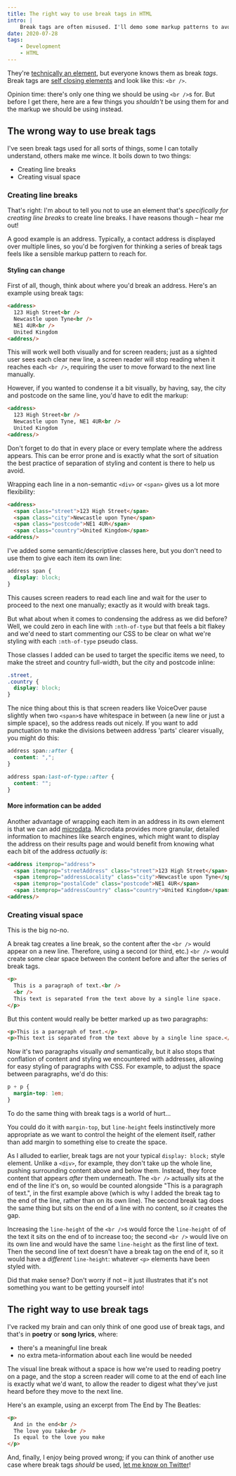 ```yaml
---
title: The right way to use break tags in HTML
intro: |
    Break tags are often misused. I'll demo some markup patterns to avoid them, and reveal the one and only legitimate use case I can think of.
date: 2020-07-28
tags:
    - Development
    - HTML
---
```


They're [technically an element](/blog/the-difference-between-elements-and-tags-in-html), but everyone knows them as break *tags*. Break tags are [self closing elements](/blog/self-closing-elements-in-html) and look like this: `<br />`.

Opinion time: there's only one thing we should be using `<br />`s for. But before I get there, here are a few things you *shouldn't* be using them for and the markup we should be using instead.


## The wrong way to use break tags

I've seen break tags used for all sorts of things, some I can totally understand, others make me wince. It boils down to two things:

- Creating line breaks
- Creating visual space

### Creating line breaks

That's right: I'm about to tell you not to use an element that's *specifically for creating line breaks* to create line breaks. I have reasons though – hear me out!

A good example is an address. Typically, a contact address is displayed over multiple lines, so you'd be forgiven for thinking a series of break tags feels like a sensible markup pattern to reach for.

#### Styling can change
First of all, though, think about where you'd break an address. Here's an example using break tags:

```html
<address>
  123 High Street<br />
  Newcastle upon Tyne<br />
  NE1 4UR<br />
  United Kingdom
<address/>
```

This will work well both visually and for screen readers; just as a sighted user sees each clear new line, a screen reader will stop reading when it reaches each `<br />`, requiring the user to move forward to the next line manually.

However, if you wanted to condense it a bit visually, by having, say, the city and postcode on the same line, you'd have to edit the markup:

```html
<address>
  123 High Street<br />
  Newcastle upon Tyne, NE1 4UR<br />
  United Kingdom
<address/>
```

Don't forget to do that in every place or every template where the address appears. This can be error prone and is exactly what the sort of situation the best practice of separation of styling and content is there to help us avoid.

Wrapping each line in a non-semantic `<div>` or `<span>` gives us a lot more flexibility:

```html
<address>
  <span class="street">123 High Street</span>
  <span class="city">Newcastle upon Tyne</span>
  <span class="postcode">NE1 4UR</span>
  <span class="country">United Kingdom</span>
<address/>
```

I've added some semantic/descriptive classes here, but you don't need to use them to give each item its own line:

```css
address span {
  display: block;
}
```

This causes screen readers to read each line and wait for the user to proceed to the next one manually; exactly as it would with break tags.

But what about when it comes to condensing the address as we did before? Well, we could zero in each line with `:nth-of-type` but that feels a bit flakey and we'd need to start commenting our CSS to be clear on what we're styling with each `:nth-of-type` pseudo class.

Those classes I added can be used to target the specific items we need, to make the street and country full-width, but the city and postcode inline:

```css
.street,
.country {
  display: block;
}
```

The nice thing about this is that screen readers like VoiceOver pause slightly when two `<span>`s have whitespace in between (a new line or just a simple space), so the address reads out nicely. If you want to add punctuation to make the divisions between address 'parts' clearer visually, you might do this:

```css
address span::after {
  content: ",";
}

address span:last-of-type::after {
  content: "";
}
```

#### More information can be added
Another advantage of wrapping each item in an address in its own element is that we can add [microdata](https://schema.org/PostalAddress). Microdata provides more granular, detailed information to machines like search engines, which might want to display the address on their results page and would benefit from knowing what each bit of the address *actually is*:

```html
<address itemprop="address">
  <span itemprop="streetAddress" class="street">123 High Street</span>
  <span itemprop="addressLocality" class="city">Newcastle upon Tyne</span>
  <span itemprop="postalCode" class="postcode">NE1 4UR</span>
  <span itemprop="addressCountry" class="country">United Kingdom</span>
<address/>
```

### Creating visual space

This is the big no-no.

A break tag creates a line break, so the content after the `<br />` would appear on a new line. Therefore, using a second (or third, etc.) `<br />` would create some clear space between the content before and after the series of break tags.

```html
<p>
  This is a paragraph of text.<br />
  <br />
  This text is separated from the text above by a single line space.
</p>
```

But this content would really be better marked up as two paragraphs:

```html
<p>This is a paragraph of text.</p>
<p>This text is separated from the text above by a single line space.</p>
```

Now it's two paragraphs visually *and* semantically, but it also stops that conflation of content and styling we encountered with addresses, allowing for easy styling of paragraphs with CSS. For example, to adjust the space between paragraphs, we'd do this:

```css
p + p {
  margin-top: 1em;
}
```

To do the same thing with break tags is a world of hurt…

You could do it with `margin-top`, but `line-height` feels instinctively more appropriate as we want to control the height of the element itself, rather than add margin to something else to create the space.

As I alluded to earlier, break tags are not your typical `display: block;` style element. Unlike a `<div>`, for example, they don't take up the whole line, pushing surrounding content above and below them. Instead, they force content that appears *after* them underneath. The `<br />` actually sits at the end of the line it's on, so would be counted alongside "This is a paragraph of text.", in the first example above (which is why I added the break tag to the end of the line, rather than on its own line). The second break tag does the same thing but sits on the end of a line with no content, so *it* creates the gap.

Increasing the `line-height` of the `<br />`s would force the `line-height` of of the text it sits on the end of to increase too; the second `<br />` would live on its own line and would have the same `line-height` as the first line of text. Then the second line of text doesn't have a break tag on the end of it, so it would have a *different* `line-height`: whatever `<p>` elements have been styled with.

Did that make sense? Don't worry if not – it just illustrates that it's not something you want to be getting yourself into!


## The right way to use break tags

I've racked my brain and can only think of one good use of break tags, and that's in <b>poetry</b> or <b>song lyrics</b>, where:

- there's a meaningful line break
- no extra meta-information about each line would be needed

The visual line break without a space is how we're used to reading poetry on a page, and the stop a screen reader will come to at the end of each line is exactly what we'd want, to allow the reader to digest what they've just heard before they move to the next line.

Here's an example, using an excerpt from The End by The Beatles:

```html
<p>
  And in the end<br />
  The love you take<br />
  Is equal to the love you make
</p>
```

And, finally, I enjoy being proved wrong; if you can think of another use case where break tags *should* be used, [let me know on Twitter](https://twitter.com/tempertemper)!
